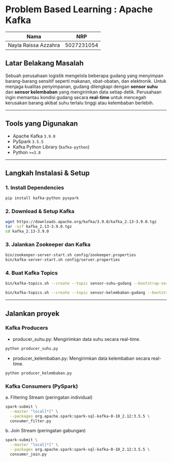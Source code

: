 # Problem Based Learning : Apache Kafka

| Nama  | NRP  |
|----------|----------|
| Nayla Raissa Azzahra  | 5027231054 |

## Latar Belakang Masalah
Sebuah perusahaan logistik mengelola beberapa gudang yang menyimpan barang-barang sensitif seperti makanan, obat-obatan, dan elektronik. Untuk menjaga kualitas penyimpanan, gudang dilengkapi dengan **sensor suhu** dan **sensor kelembaban** yang mengirimkan data setiap detik. Perusahaan ingin memantau kondisi gudang secara **real-time** untuk mencegah kerusakan barang akibat suhu terlalu tinggi atau kelembaban berlebih.

---

## Tools yang Digunakan
- Apache Kafka `3.9.0`
- PySpark `3.5.5`
- Kafka Python Library (`kafka-python`)
- Python `>=3.8`

---

## Langkah Instalasi & Setup
### 1. Install Dependencies
```bash
pip install kafka-python pyspark
```
### 2. Download & Setup Kafka
```bash
wget https://downloads.apache.org/kafka/3.9.0/kafka_2.13-3.9.0.tgz
tar -xzf kafka_2.13-3.9.0.tgz
cd kafka_2.13-3.9.0
```
### 3. Jalankan Zookeeper dan Kafka
```bash
bin/zookeeper-server-start.sh config/zookeeper.properties
bin/kafka-server-start.sh config/server.properties
```
### 4. Buat Kafka Topics
```bash
bin/kafka-topics.sh --create --topic sensor-suhu-gudang --bootstrap-server localhost:9092 --partitions 1 --replication-factor 1

bin/kafka-topics.sh --create --topic sensor-kelembaban-gudang --bootstrap-server localhost:9092 --partitions 1 --replication-factor 1
```
---
## Jalankan proyek
### Kafka Producers
- producer_suhu.py: Mengirimkan data suhu secara real-time.
```bash
python producer_suhu.py
```
- producer_kelembaban.py: Mengirimkan data kelembaban secara real-time.
```bash
python producer_kelembaban.py
```
### Kafka Consumers (PySpark)
a. Filtering Stream (peringatan individual)
```bash
spark-submit \
  --master "local[*]" \
  --packages org.apache.spark:spark-sql-kafka-0-10_2.12:3.5.5 \
  consumer_filter.py
```
b. Join Stream (peringatan gabungan)
```bash
spark-submit \
  --master "local[*]" \
  --packages org.apache.spark:spark-sql-kafka-0-10_2.12:3.5.5 \
  consumer_join.py
```
